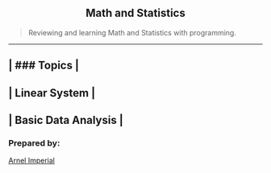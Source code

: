 <h2 align=center>Math and Statistics</h2> 

> Reviewing and learning Math and Statistics with programming.

----------------------------
| ### Topics               |
---------------------------
| Linear System            |
---------------------------
| Basic Data Analysis      |
----------------------------



### Prepared by:
[Arnel Imperial](https://arnelimperial.bitbucket.io)

